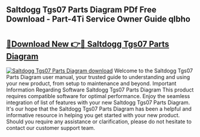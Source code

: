 ## Saltdogg Tgs07 Parts Diagram PDf Free Download - Part-4Ti Service Owner Guide qIbho

# <h2><a href="http://dfpohq.blite.top/?on=Saltdogg+Tgs07+Parts+Diagram">🔗Download New 👉🔴 Saltdogg Tgs07 Parts Diagram</a></h2>

[![Saltdogg Tgs07 Parts Diagram download](https://i.imgur.com/lujVjoI.png)](http://dfpohq.blite.top/?on=Saltdogg+Tgs07+Parts+Diagram)
Welcome to the Saltdogg Tgs07 Parts Diagram user manual, your trusted guide to understanding and using your new product, from setup to maintenance and beyond. Important Information Regarding Software Saltdogg Tgs07 Parts Diagram This product requires compatible software for optimal performance. Enjoy the seamless integration of list of features with your new Saltdogg Tgs07 Parts Diagram. It's our hope that the Saltdogg Tgs07 Parts Diagram has been a helpful and informative resource in helping you get started with your new product. Should you require any assistance or clarification, please do not hesitate to contact our customer support team.
